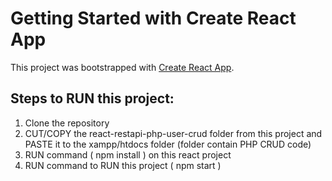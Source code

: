 # Getting Started with Create React App

This project was bootstrapped with [Create React App](https://github.com/facebook/create-react-app).

## Steps to RUN this project:
1. Clone the repository
2. CUT/COPY the react-restapi-php-user-crud folder from this project and PASTE it to the xampp/htdocs folder (folder contain PHP CRUD code)
3. RUN command ( npm install ) on this react project
4. RUN command to RUN this project ( npm start )
